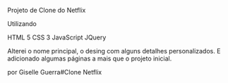 Projeto de Clone do Netflix

Utilizando

HTML 5
CSS 3
JavaScript
JQuery

Alterei o nome principal, o desing com alguns detalhes personalizados.
E adicionado algumas páginas a mais que o projeto inicial.

por Giselle Guerra#Clone Netflix
